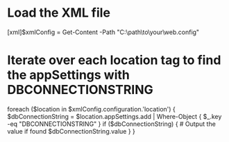 # Load the XML file
[xml]$xmlConfig = Get-Content -Path "C:\path\to\your\web.config"

# Iterate over each location tag to find the appSettings with DBCONNECTIONSTRING
foreach ($location in $xmlConfig.configuration.'location') {
    $dbConnectionString = $location.appSettings.add | Where-Object { $_.key -eq "DBCONNECTIONSTRING" }
    if ($dbConnectionString) {
        # Output the value if found
        $dbConnectionString.value
    }
}
